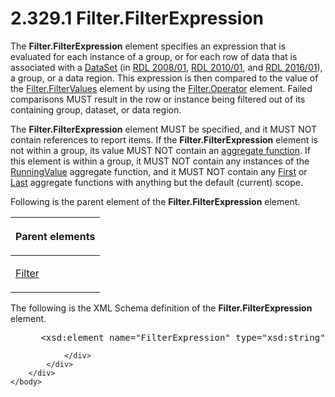 <html dir="LTR" xmlns:mshelp="http://msdn.microsoft.com/mshelp" xmlns:ddue="http://ddue.schemas.microsoft.com/authoring/2003/5" xmlns:xlink="http://www.w3.org/1999/xlink" xmlns:tool="http://www.microsoft.com/tooltip">
    <head>
        <meta http-equiv="Content-Type" content="text/html; CHARSET=utf-8"></meta>
        <meta name="save" content="history"></meta>
        <title>2.329.1 Filter.FilterExpression</title>
        <xml>
            <mshelp:toctitle title="2.329.1 Filter.FilterExpression"></mshelp:toctitle>
            <mshelp:rltitle title="[MS-RDL]: Filter.FilterExpression"></mshelp:rltitle>
            <mshelp:keyword index="A" term="6cfe60b1-d7e0-4e1e-807e-0ca41147cc29"></mshelp:keyword>
            <mshelp:attr name="DCSext.ContentType" value="open specification"></mshelp:attr>
            <mshelp:attr name="AssetID" value="6cfe60b1-d7e0-4e1e-807e-0ca41147cc29"></mshelp:attr>
            <mshelp:attr name="TopicType" value="kbRef"></mshelp:attr>
            <mshelp:attr name="DCSext.Title" value="[MS-RDL]: Filter.FilterExpression" />
        </xml>
    </head>
    <body>
        <div id="header">
            <h1 class="heading">2.329.1 Filter.FilterExpression</h1>
        </div>
        <div id="mainSection">
            <div id="mainBody">
                <div id="allHistory" class="saveHistory"></div>
                <div id="sectionSection0" class="section" name="collapseableSection">
                    

<p>The <b>Filter.FilterExpression</b> element specifies an
expression that is evaluated for each instance of a group, or for each row of
data that is associated with a <a href="a14782b0-2e2f-4305-83a3-3de3fd750b6a.md">DataSet</a> (in <a href="1e855f94-4617-47e4-b89e-0856c6cb420f.md">RDL 2008/01</a>, <a href="3428e690-a348-4ec7-8a6a-8efb42d2cdee.md">RDL 2010/01</a>, and <a href="52ce3983-2bfc-4e72-9359-42aaf5fe4509.md">RDL 2016/01</a>), a
group, or a data region. This expression is then compared to the value of the <a href="8da22f74-1dc1-419b-8f80-f22a367d55da.md">Filter.FilterValues</a>
element by using the <a href="aeabd6cf-dda9-4abc-accc-302948402c07.md">Filter.Operator</a>
element. Failed comparisons MUST result in the row or instance being filtered
out of its containing group, dataset, or data region.</p>

<p>The <b>Filter.FilterExpression</b> element MUST be
specified, and it MUST NOT contain references to report items. If the <b>Filter.FilterExpression</b>
element is not within a group, its value MUST NOT contain an <a href="b2482b3f-74ab-4ca8-a9e5-c07955011743.md#gt_1d75df79-dbed-4ab5-8650-588c4e94ba3b">aggregate function</a>. If this
element is within a group, it MUST NOT contain any instances of the <a href="d87b6538-477f-4292-a3dd-a5774142bec6.md">RunningValue</a> aggregate function,
and it MUST NOT contain any <a href="3d1cb46f-8dae-4437-943a-f9d04f81a0ba.md">First</a>
or <a href="c87ebf57-9d52-4b30-ac26-3217972275af.md">Last</a> aggregate
functions with anything but the default (current) scope.</p>

<p>Following is the parent element of the <b>Filter.FilterExpression</b>
element.</p>

<table>
 <thead>
  <tr>
   <th>
   <p>Parent elements</p>
   </th>
  </tr>
 </thead>
 <tr>
  <td>
  <p><a href="c0f6a66a-1055-4f4d-b1e7-4fc47b588ed2.md">Filter</a></p>
  </td>
 </tr>
</table>

<p>The following is the XML Schema definition of the <b>Filter.FilterExpression</b>
element.</p>

<dl>
<dd>
<div><pre> &lt;xsd:element name=&quot;FilterExpression&quot; type=&quot;xsd:string&quot; /&gt;
</pre></div>
</dd></dl>


                </div>
            </div>
        </div>
    </body>
</html>